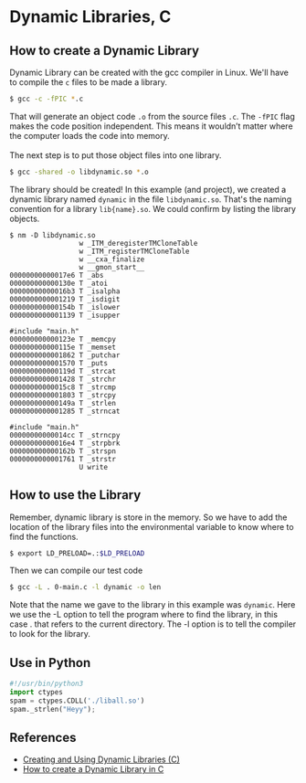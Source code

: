 # Dynamic Libraries, C
## How to create a Dynamic Library
Dynamic Library can be created with the gcc compiler in Linux. We'll have to compile the `c` files to be made a library.

```bash
$ gcc -c -fPIC *.c
```
That will generate an object code `.o` from the source files `.c`. The `-fPIC` flag makes the code position independent. This means it wouldn’t matter where the computer loads the code into memory.
<br><br>
The next step is to put those object files into one library.
```bash
$ gcc -shared -o libdynamic.so *.o
```
The library should be created! In this example (and project), we created a dynamic library named `dynamic` in the file `libdynamic.so`. That's the naming convention for a library `lib{name}.so`. We could confirm by listing the library objects.
```
$ nm -D libdynamic.so
                 w _ITM_deregisterTMCloneTable
                 w _ITM_registerTMCloneTable
                 w __cxa_finalize
                 w __gmon_start__
00000000000017e6 T _abs
000000000000130e T _atoi
00000000000016b3 T _isalpha
0000000000001219 T _isdigit
000000000000154b T _islower
0000000000001139 T _isupper

#include "main.h"
000000000000123e T _memcpy
000000000000115e T _memset
0000000000001862 T _putchar
0000000000001570 T _puts
000000000000119d T _strcat
0000000000001428 T _strchr
00000000000015c8 T _strcmp
0000000000001803 T _strcpy
000000000000149a T _strlen
0000000000001285 T _strncat

#include "main.h"
00000000000014cc T _strncpy
00000000000016e4 T _strpbrk
000000000000162b T _strspn
0000000000001761 T _strstr
                 U write
```

## How to use the Library
Remember, dynamic library is store in the memory. So we have to add the location of the library files into the environmental variable to know where to find the functions.
```bash
$ export LD_PRELOAD=.:$LD_PRELOAD
```
Then we can compile our test code
```bash
$ gcc -L . 0-main.c -l dynamic -o len
```
Note that the name we gave to the library in this example was `dynamic`. Here we use the -L option to tell the program where to find the library, in this case . that refers to the current directory. The -l option is to tell the compiler to look for the library.


## Use in Python
```python
#!/usr/bin/python3
import ctypes
spam = ctypes.CDLL('./liball.so')
spam._strlen("Heyy");
```

## References
 - [Creating and Using Dynamic Libraries (C)](https://medium.com/@The_Mad_Zaafa/creating-and-using-dynamic-libraries-c-a9d344822ed0)
- [How to create a Dynamic Library in C](https://medium.com/@kenneth.ca95/how-to-create-a-dynamic-library-in-c-baa473148d00)